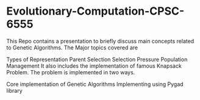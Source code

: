 # Evolutionary-Computation-CPSC-6555

This Repo contains a presentation to briefly discuss main concepts related to Genetic Algorithms. The Major topics covered are

Types of Representation
Parent Selection
Selection Pressure
Population Management
It also includes the implementation of famous Knapsack Problem. The problem is implemented in two ways.

Core implementation of Genetic Algorithms
Implementing using Pygad library
